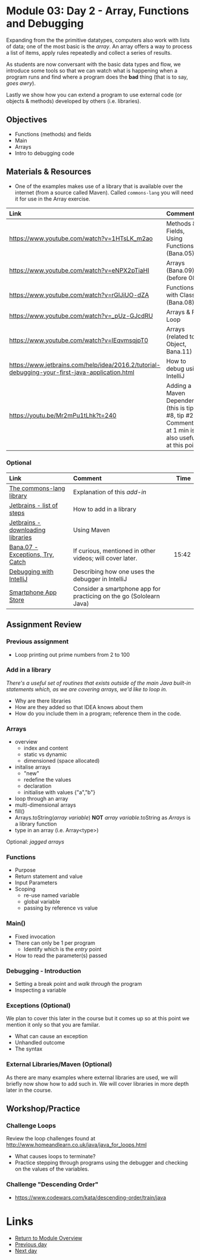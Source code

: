# Module 03: Day 2 - Array, Functions and Debugging
Expanding from the the primitive datatypes, computers also work with lists of data; one of the most basic is the *array*.  An array offers a way to process a list of items, apply rules repeatedly and collect a series of results.

As students are now conversant with the basic data types and flow, we introduce some tools so that we can watch what is happening when a program runs and find where a program does the __bad__ thing (that is to say, *goes awry*).  

Lastly we show how you can extend a program to use external code (or objects &amp; methods) developed by others (i.e. libraries).

## Objectives
- Functions (methods) and fields
- Main
- Arrays
- Intro to debugging code


## Materials & Resources
- One of the examples makes use of a library that is available over the internet (from a source called Maven).  Called `commons-lang` you will need it for use in the Array exercise.

| Link | Comment| Time |
|:---- |:------ |-----:|
|https://www.youtube.com/watch?v=1HTsLK_m2ao|Methods & Fields, Using Functions (Bana.05)|14:06|
|https://www.youtube.com/watch?v=eNPX2pTiaHI|Arrays (Bana.09) (before 08!)|18:08|
|https://www.youtube.com/watch?v=rGlJiUO-dZA|Functions with Classes (Bana.08) | 16:48|
|https://www.youtube.com/watch?v=_pUz-GJcdRU|Arrays & For Loop| 21:00|
|https://www.youtube.com/watch?v=IEqvmsqjpT0|Arrays (related to Object, Bana.11)| 11:07|
|https://www.jetbrains.com/help/idea/2016.2/tutorial-debugging-your-first-java-application.html|How to debug using IntelliJ|
|https://youtu.be/Mr2mPu1tLhk?t=240|Adding a Maven Dependency (this is tip #8, tip #2 Comments at 1 min is also useful at this point)|6:49|


### Optional
| Link | Comment| Time |
|:---- |:------ |-----:|
|[The commons-lang library](http://commons.apache.org/proper/commons-lang/download_lang.cgi)| Explanation of this *add-in*||
|[Jetbrains - list of steps](https://www.jetbrains.com/help/idea/2016.2/configuring-project-and-global-libraries.html#lib_add_to_module_dependencies)|How to add in a library||
|[Jetbrains - downloading libraries](https://www.jetbrains.com/help/idea/2016.2/downloading-libraries-from-maven-repositories.html)| Using Maven||
|[Bana.07 - Exceptions, Try, Catch](https://www.youtube.com/watch?v=EWj60p8esD0)|If curious, mentioned in other videos; will cover later. |15:42|
|[Debugging with IntelliJ](http://blog.javafortesters.com/2016/07/how-to-debug-java-with-intellij.html)|Describing how one uses the debugger in IntelliJ||
|[Smartphone App Store](https://www.google.hu/url?sa=t&rct=j&q=&esrc=s&source=web&cd=5&cad=rja&uact=8&ved=0ahUKEwicjbnV_tTPAhVBDsAKHfvyBjsQFggxMAQ&url=https%3A%2F%2Fplay.google.com%2Fstore%2Fapps%2Fdetails%3Fid%3Dcom.sololearn.java%26hl%3Den&usg=AFQjCNFNXrlHnGw_HpQSbCy7h6QrdCiwxw&sig2=ZZL9MFAHIdpxd5cgomvf8Q)|Consider a smartphone app for practicing on the go (Sololearn Java)||

## Assignment Review 

###  Previous assignment
- Loop printing out prime numbers from 2 to 100

### Add in a library
*There's a useful set of routines that exists outside of the main Java built-in statements which, as we are covering arrays, we'd like to loop in.*
- Why are there libraries
- How are they added so that IDEA knows about them
- How do you include them in a program; reference them in the code.

### Arrays
- overview
  - index and content
  - static vs dynamic
  - dimensioned (space allocated)
- initalise arrays
  - "new" 
  - redefine the values
  - declaration
  - initialise with values {"a","b"}
- loop through an array
- multi-dimensional arrays
- fill()
- Arrays.toString(*array variable*) __NOT__ *array variable*.toString as *Arrays* is a library function
- type in an array (i.e. Array&lt;type&gt;) 

Optional: *jagged arrays*

### Functions
- Purpose
- Return statement and value
- Input Parameters
- Scoping
  - re-use named variable
  - global variable
  - passing by reference vs value

### Main()
- Fixed invocation
- There can only be 1 per program
  - Identify which is the *entry* point
- How to read the parameter(s) passed

### Debugging - Introduction
- Setting a break point and *walk through* the program
- Inspecting a variable

### Exceptions (Optional)
We plan to cover this later in the course but it comes up so at this point we mention it only so that you are familar.
- What can cause an exception
- Unhandled outcome
- The syntax

### External Libraries/Maven (Optional)
As there are many examples where external libraries are used, we will briefly now show how to add such in.  We will cover libraries in more depth later in the course.


## Workshop/Practice 

### Challenge Loops
Review the loop challenges found at http://www.homeandlearn.co.uk/java/java_for_loops.html
- What causes loops to terminate?
- Practice stepping through programs using the debugger and checking on the values of the variables.
 
### Challenge "Descending Order"
- https://www.codewars.com/kata/descending-order/train/java


# Links
- [Return to Module Overview](..)
- [Previous day](https://github.com/greenfox-academy/teaching-materials/tree/master/java-basics/1-installing-basics)
- [Next day](../m03d3)